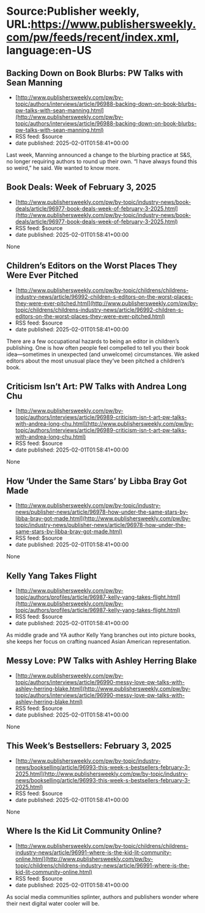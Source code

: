 # Source:Publisher weekly, URL:https://www.publishersweekly.com/pw/feeds/recent/index.xml, language:en-US

## Backing Down on Book Blurbs: PW Talks with Sean Manning
 - [http://www.publishersweekly.com/pw/by-topic/authors/interviews/article/96988-backing-down-on-book-blurbs-pw-talks-with-sean-manning.html](http://www.publishersweekly.com/pw/by-topic/authors/interviews/article/96988-backing-down-on-book-blurbs-pw-talks-with-sean-manning.html)
 - RSS feed: $source
 - date published: 2025-02-01T01:58:41+00:00

Last week, Manning announced a change to the blurbing practice at S&S, no longer requiring authors to round up their own. “I have always found this so weird,” he said. We wanted to know more.

## Book Deals: Week of February 3, 2025
 - [http://www.publishersweekly.com/pw/by-topic/industry-news/book-deals/article/96977-book-deals-week-of-february-3-2025.html](http://www.publishersweekly.com/pw/by-topic/industry-news/book-deals/article/96977-book-deals-week-of-february-3-2025.html)
 - RSS feed: $source
 - date published: 2025-02-01T01:58:41+00:00

None

## Children’s Editors on the Worst Places They Were Ever Pitched
 - [http://www.publishersweekly.com/pw/by-topic/childrens/childrens-industry-news/article/96992-children-s-editors-on-the-worst-places-they-were-ever-pitched.html](http://www.publishersweekly.com/pw/by-topic/childrens/childrens-industry-news/article/96992-children-s-editors-on-the-worst-places-they-were-ever-pitched.html)
 - RSS feed: $source
 - date published: 2025-02-01T01:58:41+00:00

There are a few occupational hazards to being an editor in children’s publishing. One is how often people feel compelled to tell you their book idea—sometimes in unexpected (and unwelcome) circumstances. We asked editors about the most unusual place they’ve been pitched a children’s book.

## Criticism Isn’t Art: PW Talks with Andrea Long Chu
 - [http://www.publishersweekly.com/pw/by-topic/authors/interviews/article/96989-criticism-isn-t-art-pw-talks-with-andrea-long-chu.html](http://www.publishersweekly.com/pw/by-topic/authors/interviews/article/96989-criticism-isn-t-art-pw-talks-with-andrea-long-chu.html)
 - RSS feed: $source
 - date published: 2025-02-01T01:58:41+00:00

None

## How ‘Under the Same Stars’ by Libba Bray Got Made
 - [http://www.publishersweekly.com/pw/by-topic/industry-news/publisher-news/article/96978-how-under-the-same-stars-by-libba-bray-got-made.html](http://www.publishersweekly.com/pw/by-topic/industry-news/publisher-news/article/96978-how-under-the-same-stars-by-libba-bray-got-made.html)
 - RSS feed: $source
 - date published: 2025-02-01T01:58:41+00:00

None

## Kelly Yang Takes Flight
 - [http://www.publishersweekly.com/pw/by-topic/authors/profiles/article/96987-kelly-yang-takes-flight.html](http://www.publishersweekly.com/pw/by-topic/authors/profiles/article/96987-kelly-yang-takes-flight.html)
 - RSS feed: $source
 - date published: 2025-02-01T01:58:41+00:00

As middle grade and YA author Kelly Yang branches out into picture books, she keeps her focus on crafting nuanced Asian American representation.

## Messy Love: PW Talks with Ashley Herring Blake
 - [http://www.publishersweekly.com/pw/by-topic/authors/interviews/article/96990-messy-love-pw-talks-with-ashley-herring-blake.html](http://www.publishersweekly.com/pw/by-topic/authors/interviews/article/96990-messy-love-pw-talks-with-ashley-herring-blake.html)
 - RSS feed: $source
 - date published: 2025-02-01T01:58:41+00:00

None

## This Week’s Bestsellers: February 3, 2025
 - [http://www.publishersweekly.com/pw/by-topic/industry-news/bookselling/article/96993-this-week-s-bestsellers-february-3-2025.html](http://www.publishersweekly.com/pw/by-topic/industry-news/bookselling/article/96993-this-week-s-bestsellers-february-3-2025.html)
 - RSS feed: $source
 - date published: 2025-02-01T01:58:41+00:00

None

## Where Is the Kid Lit Community Online?
 - [http://www.publishersweekly.com/pw/by-topic/childrens/childrens-industry-news/article/96991-where-is-the-kid-lit-community-online.html](http://www.publishersweekly.com/pw/by-topic/childrens/childrens-industry-news/article/96991-where-is-the-kid-lit-community-online.html)
 - RSS feed: $source
 - date published: 2025-02-01T01:58:41+00:00

As social media communities splinter, authors and publishers wonder where their next digital water cooler will be.

